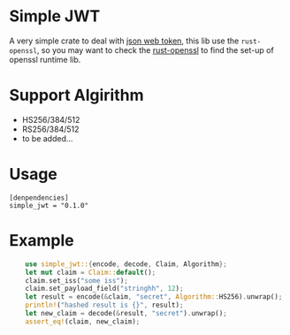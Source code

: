 Simple JWT
=============
A very simple crate to deal with [json web token](http://jwt.io), 
this lib use the `rust-openssl`, so you may want to check the
[rust-openssl](https://github.com/sfackler/rust-openssl) to find the
set-up of openssl runtime lib. 

# Support Algirithm
* HS256/384/512
* RS256/384/512
* to be added...

Usage
=======

```
[denpendencies]
simple_jwt = "0.1.0"
```

Example
===========

```rust
    use simple_jwt::{encode, decode, Claim, Algorithm};
    let mut claim = Claim::default();
    claim.set_iss("some iss");
    claim.set_payload_field("stringhh", 12);
    let result = encode(&claim, "secret", Algorithm::HS256).unwrap();
    println!("hashed result is {}", result);
    let new_claim = decode(&result, "secret").unwrap();
    assert_eq!(claim, new_claim);
```
